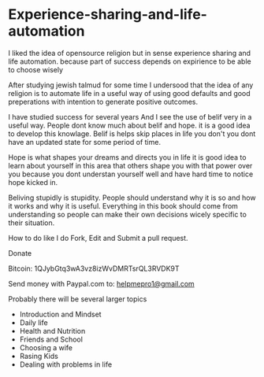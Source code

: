 Experience-sharing-and-life-automation
======================================

I liked the idea of opensource religion but in sense experience sharing and life automation. because part of success depends on expirience to be able to choose wisely

After studying jewish talmud for some time I undersood that the idea of any religion is to automate life in a useful way of using good defaults and good preperations with intention to generate positive outcomes.

I have studied success for several years
And  I see the use of belif very in a useful way. People dont know much about belif and hope. it is a good idea to develop this knowlage.
Belif is helps skip places in life you don't you dont have an updated state for some period of time.

Hope is what shapes your dreams and directs you in life it is good idea to learn about yourself in this area that others shape you with that power over you because you dont understan yourself well and have hard time to notice hope kicked in.

Beliving stupidly is stupidity. People should understand why it is so and how it works and why it is useful. Everything in this book should come from understanding so people can make their own decisions wicely specific to their situation.

How to do like I do
Fork, Edit and Submit a pull request.

Donate 

Bitcoin: 1QJybGtq3wA3vz8izWvDMRTsrQL3RVDK9T

Send money with Paypal.com to:
helpmepro1@gmail.com

Probably there will be several larger topics

* Introduction and Mindset
* Daily life
* Health and Nutrition
* Friends and School
* Choosing a wife
* Rasing Kids
* Dealing with problems in life
